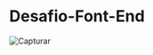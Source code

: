 # Desafio-Font-End

![Capturar](https://user-images.githubusercontent.com/82913040/147863038-d8a18f78-c163-45d3-bc61-eaf9bf7132ce.PNG)
